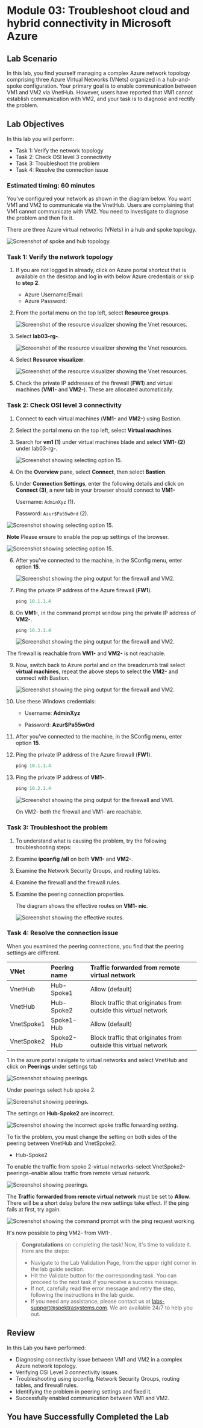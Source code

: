 # Module 03: Troubleshoot cloud and hybrid connectivity in Microsoft Azure

## Lab Scenario

In this lab, you find yourself managing a complex Azure network topology comprising three Azure Virtual Networks (VNets) organized in a hub-and-spoke configuration. Your primary goal is to enable communication between VM1 and VM2 via VnetHub. However, users have reported that VM1 cannot establish communication with VM2, and your task is to diagnose and rectify the problem.

## Lab Objectives

In this lab you will perform:

+ Task 1: Verify the network topology
+ Task 2: Check OSI level 3 connectivity
+ Task 3: Troubleshoot the problem
+ Task 4: Resolve the connection issue

### Estimated timing: 60 minutes

You've configured your network as shown in the diagram below. You want VM1 and VM2 to communicate via the VnetHub. Users are complaining that VM1 cannot communicate with VM2. You need to investigate to diagnose the problem and then fix it.

There are three Azure virtual networks (VNets) in a hub and spoke topology.

![Screenshot of spoke and hub topology.](../media/6-spoke-hub-topology01.png)

### Task 1: Verify the network topology

1.  If you are not logged in already, click on Azure portal shortcut that is available on the desktop and log in with below Azure credentials or skip to **step 2**.
    * Azure Username/Email: <inject key="AzureAdUserEmail"></inject> 
    * Azure Password: <inject key="AzureAdUserPassword"></inject>

1. From the portal menu on the top left, select **Resource groups**.

   ![Screenshot of the resource visualizer showing the Vnet resources.](../media/mod3-rg.png)

1. Select **lab03-rg-<inject key="Deployment ID" enableCopy="false" />**.

    ![Screenshot of the resource visualizer showing the Vnet resources.](../media/rg.png)

1. Select **Resource visualizer**.

   ![Screenshot of the resource visualizer showing the Vnet resources.](../media/mod3-rv1.png)

1. Check the private IP addresses of the firewall (**FW1**) and virtual machines (**VM1-<inject key="Deployment ID" enableCopy="false" />** and **VM2-<inject key="Deployment ID" enableCopy="false" />**). These are allocated automatically.

### Task 2: Check OSI level 3 connectivity

1. Connect to each virtual machines (****VM1-<inject key="Deployment ID" enableCopy="false" />**** and ****VM2-<inject key="Deployment ID" enableCopy="false" />****) using Bastion.

2. Select the portal menu on the top left, select **Virtual machines**.

3. Search for **vm1 (1)** under virtual machines blade and select **VM1-<inject key="Deployment ID" enableCopy="false" /> (2)** under lab03-rg-<inject key="Deployment ID" enableCopy="false" />.

    ![Screenshot showing selecting option 15.](../media/vm.png)

4. On the **Overview** pane, select **Connect**, then select **Bastion**.

5. Under **Connection Settings**, enter the following details and click on **Connect (3)**, a new tab in your browser should connect to **VM1-<inject key="Deployment ID" enableCopy="false" />**
 
   Username: `AdminXyz` (1).
     
   Password: `Azur$Pa55w0rd` (2).

  ![Screenshot showing selecting option 15.](../media/mod3-vm1bastion.png)
    
  **Note** Please ensure to enable the pop up settings of the browser.
    
  ![Screenshot showing selecting option 15.](../media/popup.png)
    
6. After you've connected to the machine, in the SConfig menu, enter option **15**.

   ![Screenshot showing the ping output for the firewall and VM2.](../media/mod3-sconfig.png)

7. Ping the private IP address of the Azure firewall (**FW1**).

    ```powershell
    ping 10.1.1.4
    ```

8. On **VM1-<inject key="Deployment ID" enableCopy="false" />**, in the command prompt window ping the private IP address of **VM2-<inject key="Deployment ID" enableCopy="false" />**.

    ```powershell
    ping 10.3.1.4
    ```

    ![Screenshot showing the ping output for the firewall and VM2.](../media/mod3-vm1-ping-test.png)

The firewall is reachable from **VM1-<inject key="Deployment ID" enableCopy="false" />** and **VM2-<inject key="Deployment ID" enableCopy="false" />** is not    reachable.

9. Now, switch back to Azure portal and on the breadcrumb trail select **virtual machines**, repeat the above steps to select the **VM2-<inject key="Deployment ID" enableCopy="false" />** and connect with Bastion.

    ![Screenshot showing the ping output for the firewall and VM2.](../media/mod3-vm.png)

10. Use these Windows credentials:

    - Username: **AdminXyz**
    
    - Password: **Azur$Pa55w0rd**

11. After you've connected to the machine, in the SConfig menu, enter option **15**.

12. Ping the private IP address of the Azure firewall (**FW1**).

    ```powershell
    ping 10.1.1.4
    ```

13. Ping the private IP address of **VM1-<inject key="Deployment ID" enableCopy="false" />**.

    ```powershell
    ping 10.2.1.4
    ```

    ![Screenshot showing the ping output for the firewall and VM1.](../media/mod3-vm2-ping-test.png)

    On VM2-<inject key="Deployment ID" enableCopy="false" /> both the firewall and VM1-<inject key="Deployment ID" enableCopy="false" /> are reachable.

### Task 3: Troubleshoot the problem

1. To understand what is causing the problem, try the following troubleshooting steps:

1. Examine **ipconfig /all** on both **VM1-<inject key="Deployment ID" enableCopy="false" />** and **VM2-<inject key="Deployment ID" enableCopy="false" />**.

1. Examine the Network Security Groups, and routing tables.

1. Examine the firewall and the firewall rules.

1. Examine the peering connection properties.

    The diagram shows the effective routes on **VM1-<inject key="Deployment ID" enableCopy="false" /> nic**.

    ![Screenshot showing the effective routes.](../media/mod3-nic.png)

### Task 4: Resolve the connection issue

When you examined the peering connections, you find that the peering settings are different.

| **VNet**| **Peering name**| **Traffic forwarded from remote virtual network**|
| :--- | :--- | :--- |
| VnetHub| Hub-Spoke1| Allow (default)|
| VnetHub| Hub-Spoke2| Block traffic that originates from outside this virtual network|
| VnetSpoke1| Spoke1-Hub| Allow (default)|
| VnetSpoke2| Spoke2-Hub| Block traffic that originates from outside this virtual network|

1.In the azure portal navigate to virtual networks and select VnetHub and click on **Peerings** under settings tab

![Screenshot showing peerings.](../media/vnet.png)

Under peerings select hub spoke 2.

![Screenshot showing peerings.](../media/hub.png)

The settings on **Hub-Spoke2** are incorrect.

![Screenshot showing the incorrect spoke traffic forwarding setting.](../media/6-incorrect-traffic-forwarding.png)

To fix the problem, you must change the setting on both sides of the peering between VnetHub and VnetSpoke2.

- Hub-Spoke2

To enable the traffic from spoke 2-virtual networks-select VnetSpoke2-peerings-enable allow traffic from remote virtual network.

![Screenshot showing peerings.](../media/vnetspoke2.png)


The **Traffic forwarded from remote virtual network** must be set to **Allow**. There will be a short delay before the new settings take effect. If the ping fails at first, try again.

![Screenshot showing the command prompt with the ping request working.](../media/mod3-vm1-ping-fixed.png)

It's now possible to ping VM2-<inject key="Deployment ID" enableCopy="false" /> from VM1-<inject key="Deployment ID" enableCopy="false" />.

> **Congratulations** on completing the task! Now, it's time to validate it. Here are the steps:
> - Navigate to the Lab Validation Page, from the upper right corner in the lab guide section.
> - Hit the Validate button for the corresponding task. You can proceed to the next task if you receive a success message.
> - If not, carefully read the error message and retry the step, following the instructions in the lab guide.
> - If you need any assistance, please contact us at labs-support@spektrasystems.com. We are available 24/7 to help you out.

## Review

In this Lab you have performed:

- Diagnosing connectivity issue between VM1 and VM2 in a complex Azure network topology.
- Verifying OSI Level 3 connectivity issues.
- Troubleshooting using ipconfig, Network Security Groups, routing tables, and firewall rules.
- Identifying the problem in peering settings and fixed it.
- Successfully enabled communication between VM1 and VM2.

## You have Successfully Completed the Lab
